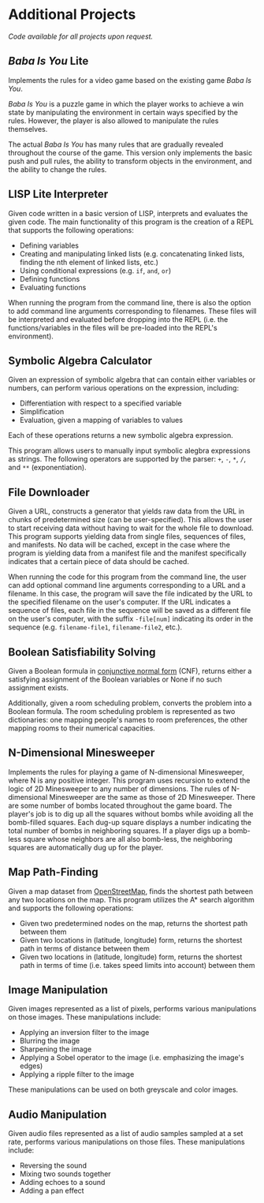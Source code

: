 # Additional Projects
*Code available for all projects upon request.*
## *Baba Is You* Lite
Implements the rules for a video game based on the existing game *Baba Is You*. 

*Baba Is You* is a puzzle game in which the player works to achieve
a win state by manipulating the environment in certain ways specified by the rules. However, the player is also allowed to manipulate the rules themselves.

The actual *Baba Is You* has many rules that are gradually revealed throughout the course of the game. This version only implements the basic push and pull rules, the ability to transform objects in the environment, and the ability to change the rules.

## LISP Lite Interpreter
Given code written in a basic version of LISP, interprets and evaluates the given code. The main functionality of this program is the creation of a REPL that supports the following operations:
- Defining variables
- Creating and manipulating linked lists (e.g. concatenating linked lists, finding the nth element of linked lists, etc.)
- Using conditional expressions (e.g. `if`, `and`, `or`)
- Defining functions
- Evaluating functions

When running the program from the command line, there is also the option to add command line arguments corresponding to filenames. These files will be interpreted and evaluated before dropping into the REPL (i.e. the functions/variables in the files will be pre-loaded into the REPL's environment).

## Symbolic Algebra Calculator
Given an expression of symbolic algebra that can contain either variables or numbers, can perform various operations on the expression, including:
- Differentiation with respect to a specified variable
- Simplification
- Evaluation, given a mapping of variables to values

Each of these operations returns a new symbolic algebra expression.

This program allows users to manually input symbolic alegbra expressions as strings. The following operators are supported by the parser: `+`, `-`, `*`, `/`, and `**` (exponentiation).

## File Downloader
Given a URL, constructs a generator that yields raw data from the URL in chunks of predetermined size (can be user-specified). This allows the user to start receiving data without having to wait for the whole file to download. This program supports yielding data from single files, sequences of files, and manifests. No data will be cached, except in the case where the program is yielding data from a manifest file and the manifest specifically indicates that a certain piece of data should be cached.

When running the code for this program from the command line, the user can add optional command line arguments corresponding to a URL and a filename. In this case, the program will save the file indicated by the URL to the specified filename on the user's computer. If the URL indicates a sequence of files, each file in the sequence will be saved as a different file on the user's computer, with the suffix `-file[num]` indicating its order in the sequence (e.g. `filename-file1`, `filename-file2`, etc.).

## Boolean Satisfiability Solving
Given a Boolean formula in [conjunctive normal form](https://en.wikipedia.org/wiki/Conjunctive_normal_form) (CNF), returns either a satisfying assignment of the Boolean variables or None if no such assignment exists.

Additionally, given a room scheduling problem, converts the problem into a Boolean formula. The room scheduling problem is represented as two dictionaries: one mapping people's names to room preferences, the other mapping rooms to their numerical capacities.

## N-Dimensional Minesweeper
Implements the rules for playing a game of N-dimensional Minesweeper, where N is any positive integer. This program uses recursion to extend the logic of 2D Minesweeper to any number of dimensions. The rules of N-dimensional Minesweeper are the same as those of 2D Minesweeper. There are some number of bombs located throughout the game board. The player's job is to dig up all the squares without bombs while avoiding all the bomb-filled squares. Each dug-up square displays a number indicating the total number of bombs in neighboring squares. If a player digs up a bomb-less square whose neighbors are all also bomb-less, the neighboring squares are automatically dug up for the player. 

## Map Path-Finding
Given a map dataset from [OpenStreetMap](https://www.openstreetmap.org/about), finds the shortest path between any two locations on the map. This program utilizes the A* search algorithm and supports the following operations:
- Given two predetermined nodes on the map, returns the shortest path between them
- Given two locations in (latitude, longitude) form, returns the shortest path in terms of distance between them
- Given two locations in (latitude, longitude) form, returns the shortest path in terms of time (i.e. takes speed limits into account) between them

## Image Manipulation
Given images represented as a list of pixels, performs various manipulations on those images. These manipulations include:
- Applying an inversion filter to the image
- Blurring the image
- Sharpening the image
- Applying a Sobel operator to the image (i.e. emphasizing the image's edges)
- Applying a ripple filter to the image

These manipulations can be used on both greyscale and color images.

## Audio Manipulation
Given audio files represented as a list of audio samples sampled at a set rate, performs various manipulations on those files. These manipulations include:
- Reversing the sound
- Mixing two sounds together
- Adding echoes to a sound
- Adding a pan effect


